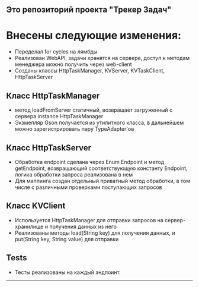 Это репозиторий проекта "Трекер Задач"
---
# **Внесены следующие изменения:**
* Переделал for cycles на лямбды
* Реализован WebAPI, задачи хранятся на сервере, доступ к методам менеджера можно получить через web-client
* Созданы классы HttpTaskManager, KVServer, KVTaskClient, HttpTaskServer

## Класс HttpTaskManager
* метод loadFromServer статичный, возвращает загруженный с сервера instance HttpTaskManager
* Экзмепляр Gson получается из утилитного класса, в дальнейшем можно зарегистрировать пару TypeAdapter'ов

## Класс HttpTaskServer
* Обработка endpoint сделана через Enum Endpoint и метод getEndpoint, возвращающий соответствующую
константу Endpoint, логика обработки запроса реализована в нем
* Для маппинга создан отдельный приватный метод обработки, в том числе с различными проверками
поступающих запросов

## Класс KVClient 
* Используется HttpTaskManager для отправки запросов на сервер-хранилище и получения данных из него
* Реализованы методы load(String key) для получения данных, и put(String key, String value) для отправки

## Tests
* Тесты реализованы на каждый эндпоинт.
---
